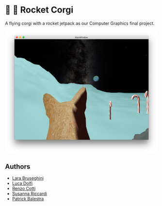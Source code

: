 # 🐶 🚀 Rocket Corgi
A flying corgi with a rocket jetpack as our Computer Graphics final project. 

<p align="center"><img src="demo.png"/></p>

## Authors
- [Lara Bruseghini](https://github.com/Generalbrus)
- [Luca Dolfi](https://github.com/CrashingBrain)
- [Renzo Cotti](https://github.com/RenzoCotti)
- [Susanna Riccardi](https://github.com/SusannaRiccardi)
- [Patrick Balestra](https://github.com/BalestraPatrick)
